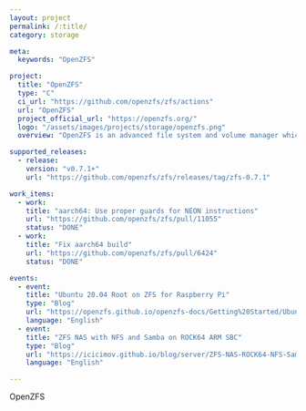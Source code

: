 ```yaml
---
layout: project
permalink: /:title/
category: storage

meta:
  keywords: "OpenZFS"

project:
  title: "OpenZFS"
  type: "C"
  ci_url: "https://github.com/openzfs/zfs/actions"
  url: "OpenZFS"
  project_official_url: "https://openzfs.org/"
  logo: "/assets/images/projects/storage/openzfs.png"
  overview: "OpenZFS is an advanced file system and volume manager which was originally developed for Solaris and is now maintained by the OpenZFS community. OpenZFS supports illumos, Linux, FreeBSD and OS X platforms. OpenZFS combines the functionality of traditional filesystems, volume manager, and more. OpenZFS includes protection against data corruption, support for high storage capacities, efficient data compression, snapshots and copy-on-write clones, continuous integrity checking and automatic repair, remote replication with ZFS send and receive, and RAID-Z."

supported_releases:
  - release:
    version: "v0.7.1+"
    url: "https://github.com/openzfs/zfs/releases/tag/zfs-0.7.1"

work_items:
  - work:
    title: "aarch64: Use proper guards for NEON instructions"
    url: "https://github.com/openzfs/zfs/pull/11055"
    status: "DONE"
  - work:
    title: "Fix aarch64 build"
    url: "https://github.com/openzfs/zfs/pull/6424"
    status: "DONE"

events:
  - event:
    title: "Ubuntu 20.04 Root on ZFS for Raspberry Pi"
    type: "Blog"
    url: "https://openzfs.github.io/openzfs-docs/Getting%20Started/Ubuntu/Ubuntu%2020.04%20Root%20on%20ZFS%20for%20Raspberry%20Pi.html"
    language: "English"
  - event:
    title: "ZFS NAS with NFS and Samba on ROCK64 ARM SBC"
    type: "Blog"
    url: "https://icicimov.github.io/blog/server/ZFS-NAS-ROCK64-NFS-Samba/"
    language: "English"

---
```


<p>OpenZFS</p>
